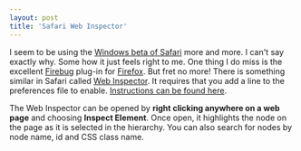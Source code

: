 ```yaml
---
layout: post  
title: 'Safari Web Inspector'
---
```

I seem to be using the [Windows beta of Safari](http://www.apple.com/safari/download/) more and more. I can't say exactly why. Some how it just feels right to me. One thing I do miss is the excellent [Firebug](https://addons.mozilla.org/en-US/firefox/addon/1843) plug-in for [Firefox](http://www.mozilla.com/en-US/). But fret no more! There is something similar in Safari called [Web Inspector](http://webkit.org/blog/108/yet-another-one-more-thing-a-new-web-inspector/). It requires that you add a line to the preferences file to enable. [Instructions can be found here](http://trac.webkit.org/projects/webkit/wiki/Web%20Inspector#EnablingWebInspector).

The Web Inspector can be opened by **right clicking anywhere on a web page** and choosing **Inspect Element**. Once open, it highlights the node on the page as it is selected in the hierarchy. You can also search for nodes by node name, id and CSS class name.
